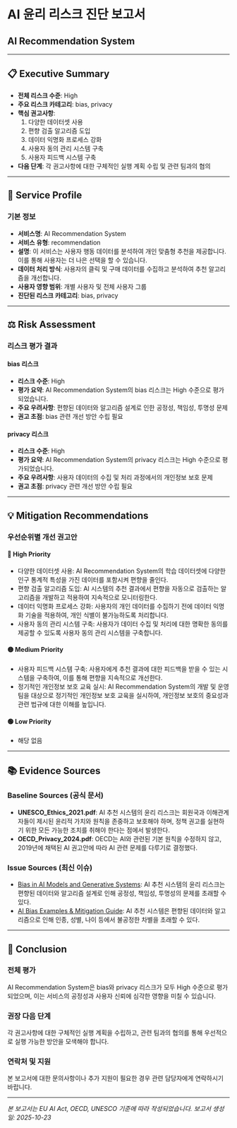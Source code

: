 # AI 윤리 리스크 진단 보고서
## AI Recommendation System

---

## 📋 Executive Summary
- **전체 리스크 수준**: High
- **주요 리스크 카테고리**: bias, privacy
- **핵심 권고사항**: 
  1. 다양한 데이터셋 사용
  2. 편향 검출 알고리즘 도입
  3. 데이터 익명화 프로세스 강화
  4. 사용자 동의 관리 시스템 구축
  5. 사용자 피드백 시스템 구축
- **다음 단계**: 각 권고사항에 대한 구체적인 실행 계획 수립 및 관련 팀과의 협의

---

## 🎯 Service Profile
### 기본 정보
- **서비스명**: AI Recommendation System
- **서비스 유형**: recommendation
- **설명**: 이 서비스는 사용자 행동 데이터를 분석하여 개인 맞춤형 추천을 제공합니다. 이를 통해 사용자는 더 나은 선택을 할 수 있습니다.
- **데이터 처리 방식**: 사용자의 클릭 및 구매 데이터를 수집하고 분석하여 추천 알고리즘을 개선합니다.
- **사용자 영향 범위**: 개별 사용자 및 전체 사용자 그룹
- **진단된 리스크 카테고리**: bias, privacy

---

## ⚖️ Risk Assessment
### 리스크 평가 결과
#### bias 리스크
- **리스크 수준**: High
- **평가 요약**: AI Recommendation System의 bias 리스크는 High 수준으로 평가되었습니다.
- **주요 우려사항**: 편향된 데이터와 알고리즘 설계로 인한 공정성, 책임성, 투명성 문제
- **권고 초점**: bias 관련 개선 방안 수립 필요

#### privacy 리스크
- **리스크 수준**: High
- **평가 요약**: AI Recommendation System의 privacy 리스크는 High 수준으로 평가되었습니다.
- **주요 우려사항**: 사용자 데이터의 수집 및 처리 과정에서의 개인정보 보호 문제
- **권고 초점**: privacy 관련 개선 방안 수립 필요

---

## 💡 Mitigation Recommendations
### 우선순위별 개선 권고안
#### 🔴 High Priority
- 다양한 데이터셋 사용: AI Recommendation System의 학습 데이터셋에 다양한 인구 통계적 특성을 가진 데이터를 포함시켜 편향을 줄인다.
- 편향 검출 알고리즘 도입: AI 시스템의 추천 결과에서 편향을 자동으로 검출하는 알고리즘을 개발하고 적용하여 지속적으로 모니터링한다.
- 데이터 익명화 프로세스 강화: 사용자의 개인 데이터를 수집하기 전에 데이터 익명화 기술을 적용하여, 개인 식별이 불가능하도록 처리합니다.
- 사용자 동의 관리 시스템 구축: 사용자가 데이터 수집 및 처리에 대한 명확한 동의를 제공할 수 있도록 사용자 동의 관리 시스템을 구축합니다.

#### 🟡 Medium Priority
- 사용자 피드백 시스템 구축: 사용자에게 추천 결과에 대한 피드백을 받을 수 있는 시스템을 구축하여, 이를 통해 편향을 지속적으로 개선한다.
- 정기적인 개인정보 보호 교육 실시: AI Recommendation System의 개발 및 운영 팀을 대상으로 정기적인 개인정보 보호 교육을 실시하여, 개인정보 보호의 중요성과 관련 법규에 대한 이해를 높입니다.

#### 🟢 Low Priority
- 해당 없음

---

## 📚 Evidence Sources
### Baseline Sources (공식 문서)
- **UNESCO_Ethics_2021.pdf**: AI 추천 시스템의 윤리 리스크는 회원국과 이해관계자들이 제시된 윤리적 가치와 원칙을 존중하고 보호해야 하며, 정책 권고를 실현하기 위한 모든 가능한 조치를 취해야 한다는 점에서 발생한다.
- **OECD_Privacy_2024.pdf**: OECD는 AI와 관련된 기본 원칙을 수정하지 않고, 2019년에 채택된 AI 권고안에 따라 AI 관련 문제를 다루기로 결정했다.

### Issue Sources (최신 이슈)
- [Bias in AI Models and Generative Systems](https://www.sapien.io/blog/bias-in-ai-models-and-generative-systems): AI 추천 시스템의 윤리 리스크는 편향된 데이터와 알고리즘 설계로 인해 공정성, 책임성, 투명성의 문제를 초래할 수 있다.
- [AI Bias Examples & Mitigation Guide](https://www.crescendo.ai/blog/ai-bias-examples-mitigation-guide): AI 추천 시스템은 편향된 데이터와 알고리즘으로 인해 인종, 성별, 나이 등에서 불공정한 차별을 초래할 수 있다.

---

## 📄 Conclusion
### 전체 평가
AI Recommendation System은 bias와 privacy 리스크가 모두 High 수준으로 평가되었으며, 이는 서비스의 공정성과 사용자 신뢰에 심각한 영향을 미칠 수 있습니다.

### 권장 다음 단계
각 권고사항에 대한 구체적인 실행 계획을 수립하고, 관련 팀과의 협의를 통해 우선적으로 실행 가능한 방안을 모색해야 합니다.

### 연락처 및 지원
본 보고서에 대한 문의사항이나 추가 지원이 필요한 경우 관련 담당자에게 연락하시기 바랍니다.

---

*본 보고서는 EU AI Act, OECD, UNESCO 기준에 따라 작성되었습니다.*
*보고서 생성일: 2025-10-23*